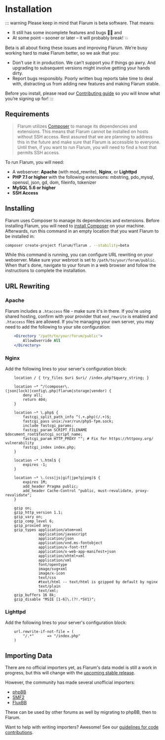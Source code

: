 # Installation

::: warning
Please keep in mind that Flarum is beta software. That means:

* It still has some incomplete features and bugs 🐛🐞 and
* At some point – sooner or later – it will probably break! 💥

Beta is all about fixing these issues and improving Flarum. We’re busy working hard to make Flarum better, so we ask that you:

* Don’t use it in production. We can’t support you if things go awry. And upgrading to subsequent versions might involve getting your hands dirty.
* Report bugs responsibly. Poorly written bug reports take time to deal with, distracting us from adding new features and making Flarum stable.

Before you install, please read our [Contributing guide](/contributing.md) so you will know what you’re signing up for!
:::

## Requirements

> Flarum utilizes [Composer](https://getcomposer.org) to manage its dependencies and extensions. This means that Flarum cannot be installed on hosts without SSH access. Rest assured that we are planning to address this in the future and make sure that Flarum is accessible to everyone. Until then, if you want to run Flarum, you will need to find a host that permits SSH access.

To run Flarum, you will need:

* A webserver: **Apache** (with mod_rewrite), **Nginx**, or **Lighttpd**
* **PHP 7.1 or higher** with the following extensions: mbstring, pdo_mysql, openssl, json, gd, dom, fileinfo, tokenizer
* **MySQL 5.6 or higher**
* **SSH Access**

## Installing

Flarum uses Composer to manage its dependencies and extensions. Before installing Flarum, you will need to [install Composer](https://getcomposer.org) on your machine. Afterwards, run this command in an empty location that you want Flarum to be installed in:

```bash
composer create-project flarum/flarum . --stability=beta
```

While this command is running, you can configure URL rewriting on your webserver. Make sure your webroot is set to `/path/to/your/forum/public`. When that's done, navigate to your forum in a web browser and follow the instructions to complete the installation.

## URL Rewriting

### Apache

Flarum includes a `.htaccess` file - make sure it's in there. If you're using shared hosting, confirm with your provider that `mod_rewrite` is enabled and `.htaccess` files are allowed. If you're managing your own server, you may need to add the following to your site configuration:

```apache
    <Directory "/path/to/your/forum/public">
        AllowOverride All
    </Directory>
```

### Nginx

Add the following lines to your server's configuration block:

```nginx
    location / { try_files $uri $uri/ /index.php?$query_string; }

    location ~* ^/(composer\.(json|lock)|config\.php|flarum|storage|vendor) {
        deny all;
        return 404;
    }

    location ~* \.php$ {
        fastcgi_split_path_info ^(.+.php)(/.+)$;
        fastcgi_pass unix:/var/run/php5-fpm.sock;
        include fastcgi_params;
        fastcgi_param SCRIPT_FILENAME $document_root$fastcgi_script_name;
        fastcgi_param HTTP_PROXY ""; # Fix for https://httpoxy.org/ vulnerability
        fastcgi_index index.php;
    }

    location ~* \.html$ {
        expires -1;
    }

    location ~* \.(css|js|gif|jpe?g|png)$ {
        expires 1M;
        add_header Pragma public;
        add_header Cache-Control "public, must-revalidate, proxy-revalidate";
    }

    gzip on;
    gzip_http_version 1.1;
    gzip_vary on;
    gzip_comp_level 6;
    gzip_proxied any;
    gzip_types application/atom+xml
               application/javascript
               application/json
               application/vnd.ms-fontobject
               application/x-font-ttf
               application/x-web-app-manifest+json
               application/xhtml+xml
               application/xml
               font/opentype
               image/svg+xml
               image/x-icon
               text/css
               #text/html -- text/html is gzipped by default by nginx
               text/plain
               text/xml;
    gzip_buffers 16 8k;
    gzip_disable "MSIE [1-6]\.(?!.*SV1)";
```

### Lighttpd

Add the following lines to your server's configuration block:

```lighttpd
    url.rewrite-if-not-file = (
        "/.*"      => "/index.php"
    )
```

## Importing Data

There are no official importers yet, as Flarum's data model is still a work in progress, but this will change with the [upcoming stable release](https://flarum.org/roadmap).

However, the community has made several unofficial importers:

* [phpBB](https://discuss.flarum.org/d/1117-phpbb-migrate-script-updated-for-beta-5)
* [SMF2](https://github.com/ItalianSpaceAstronauticsAssociation/smf2_to_flarum)
* [FluxBB](https://discuss.flarum.org/d/3867-fluxbb-to-flarum-migration-tool)

These can be used by other forums as well by migrating to phpBB, then to Flarum.

Want to help with writing importers? Awesome! See our [guidelines for code contributions](/contributing.md).
